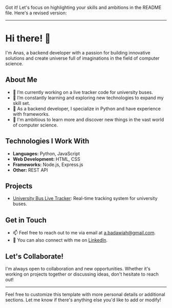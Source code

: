 Got it! Let's focus on highlighting your skills and ambitions in the README file. Here's a revised version:

---

# Hi there! 👋

I'm Anas, a backend developer with a passion for building innovative solutions and create universe full of imaginations in the field of computer science.

## About Me

- 🔭 I’m currently working on a live tracker code for university buses.
- 🌱 I’m constantly learning and exploring new technologies to expand my skill set.
- 💼 As a backend developer, I specialize in Python and have experience with frameworks.
- 🚀 I'm ambitious to learn more and discover new things in the vast world of computer science.

## Technologies I Work With

- **Languages:** Python, JavaScript
- **Web Development:** HTML, CSS
- **Frameworks:** Node.js, Express.js
- **Other:** REST API

## Projects

- [University Bus Live Tracker](neu-dc.aiiot.website): Real-time tracking system for university buses.

## Get in Touch

- 📫 Feel free to reach out to me via email at [a.badawiah@gmail.com](mailto:a.badawiah@gmail.com).
- 💬 You can also connect with me on [LinkedIn](https://www.linkedin.com/in/anasbadawieh).

## Let's Collaborate!

I'm always open to collaboration and new opportunities. Whether it's working on projects together or discussing ideas, don't hesitate to reach out!

---

Feel free to customize this template with more personal details or additional sections. Let me know if there's anything else you'd like to add or modify!
